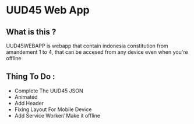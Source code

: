 ﻿# UUD45 Web App

## What is this ?

UUD45WEBAPP is webapp that contain indonesia constitution from amandement 1 to 4, that can be accesed from any device even when you're offline

## Thing To Do :

- Complete The UUD45 JSON
- Animated
- Add Header
- Fixing Layout For Mobile Device
- Add Service Worker/ Make it offline
